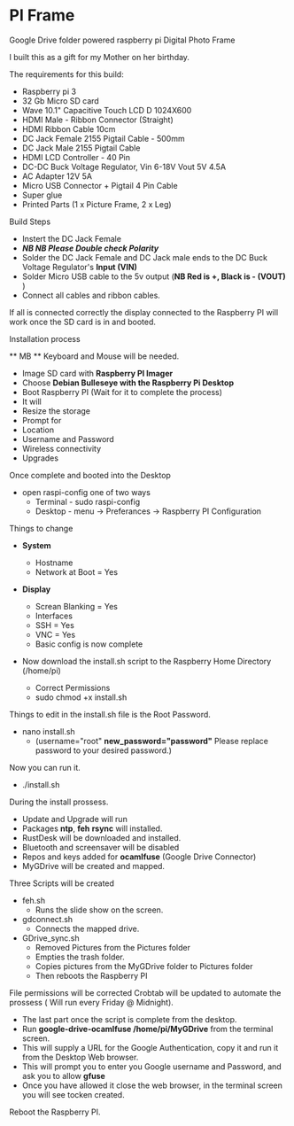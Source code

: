 # PI Frame 
Google Drive folder powered raspberry pi Digital Photo Frame

I built this as a gift for my Mother on her birthday.

The requirements for this build:
 - Raspberry pi 3
 - 32 Gb Micro SD card
 - Wave 10.1" Capacitive Touch LCD D 1024X600 
 - HDMI Male - Ribbon Connector (Straight) 
 - HDMI Ribbon Cable 10cm
 - DC Jack Female 2155 Pigtail Cable - 500mm
 - DC Jack Male 2155 Pigtail Cable
 - HDMI LCD Controller - 40 Pin 
 - DC-DC Buck Voltage Regulator, Vin 6-18V Vout 5V 4.5A 
 - AC Adapter 12V 5A
 - Micro USB Connector + Pigtail 4 Pin Cable
 - Super glue
 - Printed Parts (1 x Picture Frame, 2 x Leg)
	
Build Steps
- Instert the DC Jack Female
- **_NB NB Please Double check Polarity_**
- Solder the DC Jack Female and DC Jack male ends to the DC Buck Voltage Regulator's **Input (VIN)**
- Solder Micro USB cable to the 5v output (**NB Red is +, Black is - (VOUT)** )
- Connect all cables and ribbon cables.
	
If all is connected correctly the display connected to the Raspberry PI will work once the SD card is in and booted.
	
Installation process

** MB ** Keyboard and Mouse will be needed.

- Image SD card with **Raspberry PI Imager**
- 	Choose **Debian Bulleseye with the Raspberry Pi Desktop**
-	Boot Raspberry PI (Wait for it to complete the process)
- 	It will
- 	Resize the storage
- 	Prompt for
- 	Location
- 	Username and Password
-	Wireless connectivity
- 	Upgrades
	
Once complete and booted into the Desktop
- open raspi-config one of two ways
  -	Terminal - sudo raspi-config
  -	Desktop  - menu -> Preferances -> Raspberry PI Configuration
		
Things to change
- **System**
  - Hostname
  - Network at Boot = Yes
- **Display**
  - Screan Blanking = Yes
  - Interfaces
  - SSH = Yes
  - VNC = Yes
  - Basic config is now complete
	
- Now download the install.sh script to the Raspberry Home Directory (/home/pi)
  - Correct Permissions 
  - sudo chmod +x install.sh
	
Things to edit in the install.sh file is the Root Password.
	
-	nano install.sh
	- (username="root" **new_password="password"** Please replace password to your desired password.)

Now you can run it.
- ./install.sh

During the install prossess.
- Update and Upgrade will run
- Packages **ntp**, **feh** **rsync** will installed.
- RustDesk will be downloaded and installed.
- Bluetooth and screensaver will be disabled
- Repos and keys added for **ocamlfuse** (Google Drive Connector)
- MyGDrive will be created and mapped.
		
Three Scripts will be created
- feh.sh
  -	Runs the slide show on the screen.
- gdconnect.sh
  -	Connects the mapped drive.
- GDrive_sync.sh
  -	Removed Pictures from the Pictures folder
  - Empties the trash folder.
  - Copies pictures from the MyGDrive folder to Pictures folder
  - Then reboots the Raspberry PI
		
File permissions will be corrected
Crobtab will be updated to automate the prossess ( Will run every Friday @ Midnight).

- The last part once the script is complete from the desktop.
- Run **google-drive-ocamlfuse /home/pi/MyGDrive** from the terminal screen.
- This will supply a URL for the Google Authentication, copy it and run it from the Desktop Web browser.
- This will prompt you to enter you Google username and Password, and ask you to allow **gfuse**
- Once you have allowed it close the web browser, in the terminal screen you will see tocken created.

Reboot the Raspberry PI.